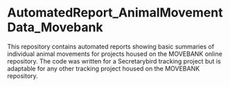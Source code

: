# AutomatedReport_AnimalMovementData_Movebank
This repository contains automated reports showing basic summaries of individual animal movements for projects housed on the MOVEBANK online repository. The code was written for a Secretarybird tracking project but is adaptable for any other tracking project housed on the MOVEBANK repository.
